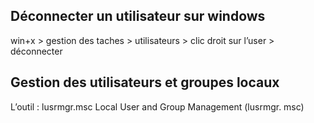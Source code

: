 ## Déconnecter un utilisateur sur windows
win+x > gestion des taches > utilisateurs > clic droit sur l’user > déconnecter 

## Gestion des utilisateurs et groupes locaux
L’outil : lusrmgr.msc Local User and Group Management (lusrmgr. msc) 
